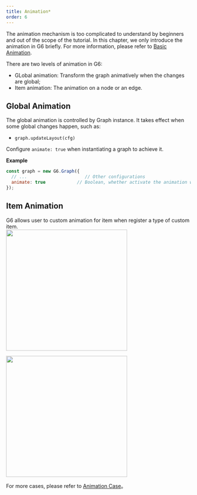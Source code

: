 ```yaml
---
title: Animation*
order: 6
---
```


The animation mechanism is too complicated to understand by beginners and out of the scope of the tutorial. In this chapter, we only introduce the animation in G6 briefly. For more information, please refer to [Basic Animation](../advanced/animation).

There are two levels of animation in G6:

- GLobal animation: Transform the graph animatively when the changes are global;
- Item animation: The animation on a node or an edge.

## Global Animation
The global animation is controlled by Graph instance. It takes effect when some global changes happen, such as:

- `graph.updateLayout(cfg)`

Configure `animate: true` when instantiating a graph to achieve it.

**Example**

```javascript
const graph = new G6.Graph({
  // ...                      // Other configurations
  animate: true            // Boolean, whether activate the animation when global changes happen
});
```

## Item Animation
G6 allows user to custom animation for item when register a type of custom item. <br />
<img src='https://gw.alipayobjects.com/mdn/rms_f8c6a0/afts/img/A*hYJSQaneVmgAAAAAAAAAAABkARQnAQ' width=330 />

<img src='https://gw.alipayobjects.com/mdn/rms_f8c6a0/afts/img/A*-90pSrm4hkUAAAAAAAAAAABkARQnAQ' width=330 />

For more cases, please refer to [Animation Case](/zh/examples/scatter/node)。
